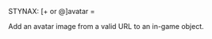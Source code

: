 STYNAX: [+ or @]avatar <target> = <URL>

Add an avatar image from a valid URL to an in-game object.
